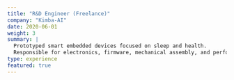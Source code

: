 ```yaml
---
title: "R&D Engineer (Freelance)"
company: "Kimba-AI"
date: 2020-06-01
weight: 3
summary: |
  Prototyped smart embedded devices focused on sleep and health.  
  Responsible for electronics, firmware, mechanical assembly, and performance tuning.
type: experience
featured: true
---
```

